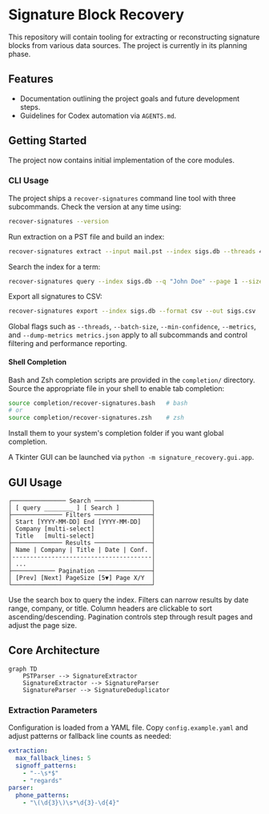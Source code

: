 # Signature Block Recovery

This repository will contain tooling for extracting or reconstructing signature blocks from various data sources. The project is currently in its planning phase.

## Features

- Documentation outlining the project goals and future development steps.
- Guidelines for Codex automation via `AGENTS.md`.

## Getting Started

The project now contains initial implementation of the core modules.

### CLI Usage

The project ships a `recover-signatures` command line tool with three subcommands.
Check the version at any time using:

```bash
recover-signatures --version
```

Run extraction on a PST file and build an index:

```bash
recover-signatures extract --input mail.pst --index sigs.db --threads 4 --batch-size 500
```

Search the index for a term:

```bash
recover-signatures query --index sigs.db --q "John Doe" --page 1 --size 5
```

Export all signatures to CSV:

```bash
recover-signatures export --index sigs.db --format csv --out sigs.csv
```

Global flags such as `--threads`, `--batch-size`, `--min-confidence`, `--metrics`,
and `--dump-metrics metrics.json` apply to all subcommands and control filtering
and performance reporting.

#### Shell Completion

Bash and Zsh completion scripts are provided in the `completion/` directory.
Source the appropriate file in your shell to enable tab completion:

```bash
source completion/recover-signatures.bash   # bash
# or
source completion/recover-signatures.zsh    # zsh
```

Install them to your system's completion folder if you want global completion.

A Tkinter GUI can be launched via `python -m signature_recovery.gui.app`.

## GUI Usage

```
┌─────────────── Search ────────────────┐
│ [ query ________ ] [ Search ]         │
├────────────── Filters ────────────────┤
│ Start [YYYY-MM-DD] End [YYYY-MM-DD]   │
│ Company [multi-select]                │
│ Title   [multi-select]                │
├────────────── Results ────────────────┤
│ Name | Company | Title | Date | Conf. │
│---------------------------------------│
│ ...                                   │
├──────────── Pagination ───────────────┤
│ [Prev] [Next] PageSize [5▼] Page X/Y  │
└───────────────────────────────────────┘
```

Use the search box to query the index. Filters can narrow results by date range,
company, or title. Column headers are clickable to sort ascending/descending.
Pagination controls step through result pages and adjust the page size.

## Core Architecture

```mermaid
graph TD
    PSTParser --> SignatureExtractor
    SignatureExtractor --> SignatureParser
    SignatureParser --> SignatureDeduplicator
```

### Extraction Parameters

Configuration is loaded from a YAML file. Copy `config.example.yaml` and adjust
patterns or fallback line counts as needed:

```yaml
extraction:
  max_fallback_lines: 5
  signoff_patterns:
    - "--\s*$"
    - "regards"
parser:
  phone_patterns:
    - "\(\d{3}\)\s*\d{3}-\d{4}"
```

